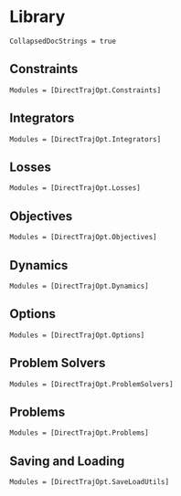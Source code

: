 #  Library

```@meta
CollapsedDocStrings = true
```

## Constraints
```@autodocs
Modules = [DirectTrajOpt.Constraints]
```

## Integrators
```@autodocs
Modules = [DirectTrajOpt.Integrators]
``` 

## Losses
```@autodocs
Modules = [DirectTrajOpt.Losses]
```

## Objectives
```@autodocs
Modules = [DirectTrajOpt.Objectives]
```

## Dynamics
```@autodocs
Modules = [DirectTrajOpt.Dynamics]
```

## Options
```@autodocs
Modules = [DirectTrajOpt.Options]
```

## Problem Solvers
```@autodocs
Modules = [DirectTrajOpt.ProblemSolvers]
```

## Problems
```@autodocs
Modules = [DirectTrajOpt.Problems]
```

## Saving and Loading
```@autodocs
Modules = [DirectTrajOpt.SaveLoadUtils]
```

